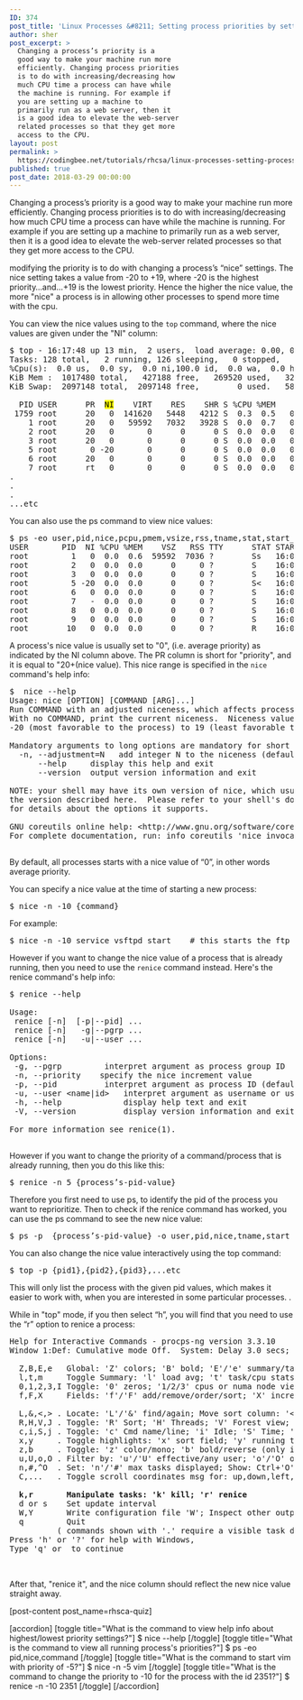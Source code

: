 ```yaml
---
ID: 374
post_title: 'Linux Processes &#8211; Setting process priorities by setting nice values on CentOS/RHEL 7'
author: sher
post_excerpt: >
  Changing a process’s priority is a
  good way to make your machine run more
  efficiently. Changing process priorities
  is to do with increasing/decreasing how
  much CPU time a process can have while
  the machine is running. For example if
  you are setting up a machine to
  primarily run as a web server, then it
  is a good idea to elevate the web-server
  related processes so that they get more
  access to the CPU.
layout: post
permalink: >
  https://codingbee.net/tutorials/rhcsa/linux-processes-setting-process-priorities-by-setting-nice-values-on-centos-rhel-7
published: true
post_date: 2018-03-29 00:00:00
---
```

Changing a process’s priority is a good way to make your machine run more efficiently. Changing process priorities is to do with increasing/decreasing how much CPU time a process can have while the machine is running. For example if you are setting up a machine to primarily run as a web server, then it is a good idea to elevate the web-server related processes so that they get more access to the CPU.

modifying the priority is to do with changing a process’s “nice” settings. The nice setting takes a value from -20 to +19, where -20 is the highest priority…and…+19 is the lowest priority. Hence the higher the nice value, the more "nice" a process is in allowing other processes to spend more time with the cpu.

You can view the nice values using to the <code>top</code> command, where the nice values are given under the "NI" column:
<pre>$ top - 16:17:48 up 13 min,  2 users,  load average: 0.00, 0.02, 0.05
Tasks: 128 total,   2 running, 126 sleeping,   0 stopped,   0 zombie
%Cpu(s):  0.0 us,  0.0 sy,  0.0 ni,100.0 id,  0.0 wa,  0.0 hi,  0.0 si,  0.0 st
KiB Mem :  1017480 total,   427188 free,   269520 used,   320772 buff/cache
KiB Swap:  2097148 total,  2097148 free,        0 used.   589188 avail Mem

  PID USER      PR  <mark>NI</mark>    VIRT    RES    SHR S %CPU %MEM     TIME+ COMMAND
 1759 root      20   0  141620   5448   4212 S  0.3  0.5   0:00.41 sshd
    1 root      20   0   59592   7032   3928 S  0.0  0.7   0:01.82 systemd
    2 root      20   0       0      0      0 S  0.0  0.0   0:00.00 kthreadd
    3 root      20   0       0      0      0 S  0.0  0.0   0:00.03 ksoftirqd/0
    5 root       0 -20       0      0      0 S  0.0  0.0   0:00.00 kworker/0:0H
    6 root      20   0       0      0      0 S  0.0  0.0   0:00.00 kworker/u2:0
    7 root      rt   0       0      0      0 S  0.0  0.0   0:00.00 migration/0
.
.
.
...etc
</pre>
You can also use the ps command to view nice values:
<pre>$ ps -eo user,pid,nice,pcpu,pmem,vsize,rss,tname,stat,start_time,bsdtime,command | head
USER       PID  NI %CPU %MEM    VSZ   RSS TTY      STAT START   TIME COMMAND
root         1   0  0.0  0.6  59592  7036 ?        Ss   16:04   0:01 /usr/lib/systemd/systemd --switched-root --system --deserialize 24
root         2   0  0.0  0.0      0     0 ?        S    16:04   0:00 [kthreadd]
root         3   0  0.0  0.0      0     0 ?        S    16:04   0:00 [ksoftirqd/0]
root         5 -20  0.0  0.0      0     0 ?        S&lt;   16:04   0:00 [kworker/0:0H]
root         6   0  0.0  0.0      0     0 ?        S    16:04   0:00 [kworker/u2:0]
root         7   -  0.0  0.0      0     0 ?        S    16:04   0:00 [migration/0]
root         8   0  0.0  0.0      0     0 ?        S    16:04   0:00 [rcu_bh]
root         9   0  0.0  0.0      0     0 ?        S    16:04   0:00 [rcuob/0]
root        10   0  0.0  0.0      0     0 ?        R    16:04   0:00 [rcu_sched]
</pre>
A process's nice value is usually set to "0", (i.e. average priority) as indicated by the NI column above. The PR column is short for "priority", and it is equal to "20+(nice value). This nice range is specified in the <code>nice</code> command's help info:
<pre>$  nice --help
Usage: nice [OPTION] [COMMAND [ARG]...]
Run COMMAND with an adjusted niceness, which affects process scheduling.
With no COMMAND, print the current niceness.  Niceness values range from
-20 (most favorable to the process) to 19 (least favorable to the process).

Mandatory arguments to long options are mandatory for short options too.
  -n, --adjustment=N   add integer N to the niceness (default 10)
      --help     display this help and exit
      --version  output version information and exit

NOTE: your shell may have its own version of nice, which usually supersedes
the version described here.  Please refer to your shell's documentation
for details about the options it supports.

GNU coreutils online help: &lt;http://www.gnu.org/software/coreutils/&gt;
For complete documentation, run: info coreutils 'nice invocation'

</pre>
By default, all processes starts with a nice value of “0”, in other words average priority.

You can specify a nice value at the time of starting a new process:
<pre>
$ nice -n -10 {command}   
</pre>

For example:

<pre>
$ nice -n -10 service vsftpd start    # this starts the ftp server with a higher priority.
</pre>

However if you want to change the nice value of a process that is already running, then you need to use the <code>renice</code> command instead. Here's the renice command's help info:
<pre>$ renice --help

Usage:
 renice [-n]  [-p|--pid] ...
 renice [-n]   -g|--pgrp ...
 renice [-n]   -u|--user ...

Options:
 -g, --pgrp         interpret argument as process group ID
 -n, --priority    specify the nice increment value
 -p, --pid          interpret argument as process ID (default)
 -u, --user &lt;name|id&gt;   interpret argument as username or user ID
 -h, --help             display help text and exit
 -V, --version          display version information and exit

For more information see renice(1).

</pre>
However if you want to change the priority of a command/process that is already running, then you do this like this:
<pre>$ renice -n 5 {process’s-pid-value}
</pre>
Therefore you first need to use ps, to identify the pid of the process you want to reprioritize. Then to check if the renice command has worked, you can use the ps command to see the new nice value:
<pre>$ ps -p  {process’s-pid-value} -o user,pid,nice,tname,start_time,command
</pre>
You can also change the nice value interactively using the top command:
<pre>$ top -p {pid1},{pid2},{pid3},...etc  
</pre>
This will only list the process with the given pid values, which makes it easier to work with, when you are interested in some particular processes. .

While in "top" mode, if you then select “h”, you will find that you need to use the “r” option to renice a process:
<pre>Help for Interactive Commands - procps-ng version 3.3.10
Window 1:Def: Cumulative mode Off.  System: Delay 3.0 secs; Secure mode Off.

  Z,B,E,e   Global: 'Z' colors; 'B' bold; 'E'/'e' summary/task memory scale
  l,t,m     Toggle Summary: 'l' load avg; 't' task/cpu stats; 'm' memory info
  0,1,2,3,I Toggle: '0' zeros; '1/2/3' cpus or numa node views; 'I' Irix mode
  f,F,X     Fields: 'f'/'F' add/remove/order/sort; 'X' increase fixed-width

  L,&amp;,&lt;,&gt; . Locate: 'L'/'&amp;' find/again; Move sort column: '&lt;'/'&gt;' left/right
  R,H,V,J . Toggle: 'R' Sort; 'H' Threads; 'V' Forest view; 'J' Num justify
  c,i,S,j . Toggle: 'c' Cmd name/line; 'i' Idle; 'S' Time; 'j' Str justify
  x,y     . Toggle highlights: 'x' sort field; 'y' running tasks
  z,b     . Toggle: 'z' color/mono; 'b' bold/reverse (only if 'x' or 'y')
  u,U,o,O . Filter by: 'u'/'U' effective/any user; 'o'/'O' other criteria
  n,#,^O  . Set: 'n'/'#' max tasks displayed; Show: Ctrl+'O' other filter(s)
  C,...   . Toggle scroll coordinates msg for: up,down,left,right,home,end

<strong>  k,r       Manipulate tasks: 'k' kill; 'r' renice</strong>  
  d or s    Set update interval
  W,Y       Write configuration file 'W'; Inspect other output 'Y'
  q         Quit
          ( commands shown with '.' require a visible task display window )
Press 'h' or '?' for help with Windows,
Type 'q' or  to continue


</pre>
After that, "renice it", and the nice column should reflect the new nice value straight away.



[post-content post_name=rhsca-quiz]

[accordion]
[toggle title="What is the command to view help info about highest/lowest priority settings?"]
$ nice <span style='letter-spacing:0.1px'>-</span>-help
[/toggle]
[toggle title="What is the command to view all running process's priorities?"]
$ ps -eo pid,nice,command
[/toggle]
[toggle title="What is the command to start vim with priority of -5?"]
$ nice -n -5 vim
[/toggle]
[toggle title="What is the command to change the priority to -10 for the process with the id 2351?"]
$ renice -n -10 2351
[/toggle]
[/accordion]
